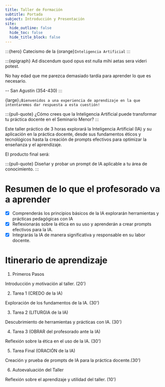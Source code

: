 ```yaml
---
title: Taller de Formación
subtitle: Portada
subject: Introducción y Presentación
site:
  hide_outline: false
  hide_toc: false
  hide_title_block: false
---
```


:::{hero}
Catecismo de la {orange}`Inteligencia Artificial`
:::

:::{epigraph}
Ad discendum quod opus est nulla mihi aetas sera videri potest.

No hay edad que me parezca demasiado tardía para aprender lo que es necesario.

-- San Agustín (354-430)
:::

{large}`¡Bienvenidos a una experiencia de aprendizaje en la que intentaremos dar respuesta a esta cuestión!`

:::{pull-quote}
¿Cómo crees que la Inteligencia Artificial puede transformar tu práctica docente en el Seminario Menor?
:::

Este taller práctico de 3 horas explorará la Inteligencia Artificial (IA) y su aplicación en la práctica docente, desde sus fundamentos éticos y tecnológicos hasta la creación de prompts efectivos para optimizar la enseñanza y el aprendizaje. 

El producto final será:

:::{pull-quote}
Diseñar y probar un prompt de IA aplicable a tu área de conocimiento. 
:::

# Resumen de lo que el profesorado va a aprender

- [x] Comprenderás los principios básicos de la IA
 explorarán herramientas y prácticas pedagógicas con IA
- [x] Reflexionarás sobre la ética en su uso y aprenderán a crear prompts efectivos para la IA.
- [x] Integrarás la IA de manera significativa y responsable en su labor docente.

# Itinerario de aprendizaje

1. Primeros Pasos

Introducción y motivación al taller. (20')

2. Tarea 1 (CREDO de la IA) 

Exploración de los fundamentos de la IA. (30')

3. Tarea 2 (LITURGIA de la IA) 

Descubrimiento de herramientas y prácticas con IA. (30')

4. Tarea 3 (OBRAR del profesorado ante la IA)

Reflexión sobre la ética en el uso de la IA. (30')

5. Tarea Final (ORACIÓN de la IA)

Creación y prueba de prompts de IA para la práctica docente.(30')

6. Autoevaluación del Taller

Reflexión sobre el aprendizaje y utilidad del taller. (10')